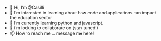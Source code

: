 - 👋 Hi, I’m @Casilli
- 👀 I’m interested in learning about how code and applications can impact the education sector
- 🌱 I’m currently learning python and javascript.
- 💞️ I’m looking to collaborate on (stay tuned!)
- 📫 How to reach me ... message me here!

<!---
Casilli/Casilli is a ✨ special ✨ repository because its `README.md` (this file) appears on your GitHub profile.
You can click the Preview link to take a look at your changes.
--->
